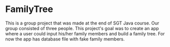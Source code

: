 # FamilyTree

This is a group project that was made at the end of SGT Java course. 
Our group consisted of three people. This project's goal was to create 
an app where a user could input his/her family members and build a 
family tree. For now the app has database file with fake family members.
